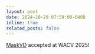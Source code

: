 ```yaml
---
layout: post
date: 2024-10-29 07:59:00-0400
inline: true
related_posts: false
---
```

<a href="https://arxiv.org/pdf/2407.12067">MaskVD</a> accepted at WACV 2025!